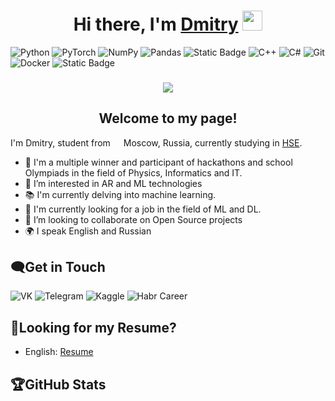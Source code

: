 <h1 align="center">Hi there, I'm <a href="https://vk.com/thats_impossible" target="_blank">Dmitry</a> 
<img src="https://github.com/blackcater/blackcater/raw/main/images/Hi.gif" height="32"/></h1>

![Python](https://img.shields.io/badge/Python-%233776AB?style=for-the-badge&logo=python&logoColor=%23F7DF1E)
![PyTorch](https://img.shields.io/badge/pytorch-%23EE4C2C?style=for-the-badge&logo=pytorch&logoColor=%23FFFFFF)
![NumPy](https://img.shields.io/badge/numpy-%23013243?style=for-the-badge&logo=numpy&logoColor=%23FFFFFF)
![Pandas](https://img.shields.io/badge/pandas-%23150458?style=for-the-badge&logo=pandas&logoColor=%23FFFFFF)
![Static Badge](https://img.shields.io/badge/opencv-%235C3EE8?style=for-the-badge&logo=opencv&logoColor=%23FFFFFF)
![C++](https://img.shields.io/badge/c++-%2300599C.svg?style=for-the-badge&logo=c%2B%2B&logoColor=white)
![C#](https://img.shields.io/badge/C%23-%23512BD4?style=for-the-badge&logo=csharp&logoColor=%23FFFFFF)
![Git](https://img.shields.io/badge/git-%23F05032?style=for-the-badge&logo=git&logoColor=%23FFFFFF)
![Docker](https://img.shields.io/badge/docker-%23FFFFFF?style=for-the-badge&logo=docker&logoColor=%232496ED)
![Static Badge](https://img.shields.io/badge/postgresql-%234169E1?style=for-the-badge&logo=postgresql&logoColor=%23FFFFFF)


<h3 align="center">
  <img src="https://readme-typing-svg.herokuapp.com?font=Fira+Code&weight=500&size=24&duration=4000&pause=1000&center=true&vCenter=true&random=true&width=700&height=40&lines=Computer+Science+Student+and+ML%2FDL+Engineer" href="https://git.io/typing-svg"/>
</h3>

<h2 align="center">Welcome to my page!</h2>
<span>I'm Dmitry, student from <img src="https://cdn-icons-png.flaticon.com/512/323/323300.png" width="13"/> Moscow, Russia, currently studying in <a href="https://www.hse.ru/en/">HSE</a>.</span>
<p></p>

- 🥇 I'm a multiple winner and participant of hackathons and school Olympiads in the field of Physics, Informatics and IT.
- 🥰 I’m interested in AR and ML technologies
- 📚 I'm currently delving into machine learning.
- 💼 I'm currently looking for a job in the field of ML and DL.
- 💞️ I’m looking to collaborate on Open Source projects
- 🌍 I speak English and Russian

<h2>🗨️Get in Touch</h2>

![VK](https://img.shields.io/badge/vk-%230077FF?style=for-the-badge&logo=vk&logoColor=%23FFFFFF&link=https%3A%2F%2Fvk.com%2Fthats_impossible)
![Telegram](https://img.shields.io/badge/telegram-%2326A5E4?style=for-the-badge&logo=telegram&logoColor=%23FFFFFF&link=https%3A%2F%2Ft.me%2FDipvincer)
![Kaggle](https://img.shields.io/badge/kaggle-%2320BEFF?style=for-the-badge&logo=kaggle&logoColor=%23FFFFFF&link=https%3A%2F%2Fwww.kaggle.com%2Fdipvincer)
![Habr Career](https://img.shields.io/badge/habr%20career-%2365A3BE?style=for-the-badge&logo=habr&logoColor=%23FFFFFF&link=https%3A%2F%2Fcareer.habr.com%2Fdipvincer)

<h2>📃Looking for my Resume?</h2>

- English: <a href="https://github.com/Dipvincer/Dipvincer/blob/main/CVDmitryKlimkin">Resume</a> 

<h2>🏆GitHub Stats</h2>

<div id="stat" align="center">
    <img src="http://github-profile-summary-cards.vercel.app/api/cards/profile-details?username=Dipvincer&theme=dark" alt=""/>
    <img src="http://github-profile-summary-cards.vercel.app/api/cards/stats?username=dipvincer&theme=dark" alt=""/>
    <img src="http://github-profile-summary-cards.vercel.app/api/cards/repos-per-language?username=dipvincer&theme=dark" alt=""/>
    <p></p>    
    <a href="https://www.codewars.com/users/Dipvincer">
      <img src="https://www.codewars.com/users/Dipvincer/badges/large" href="https://www.codewars.com/users/Dipvincer" alt=""/>
    </a>
</div>

<!---
Dipvincer/Dipvincer is a ✨ special ✨ repository because its `README.md` (this file) appears on your GitHub profile.
You can click the Preview link to take a look at your changes.
--->
